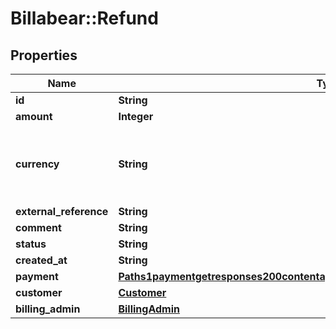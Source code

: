 # Billabear::Refund

## Properties
Name | Type | Description | Notes
------------ | ------------- | ------------- | -------------
**id** | **String** |  | [optional] 
**amount** | **Integer** |  | [optional] 
**currency** | **String** | Three-letter ISO currency code. Must be upper-case | [optional] 
**external_reference** | **String** |  | [optional] 
**comment** | **String** |  | [optional] 
**status** | **String** |  | [optional] 
**created_at** | **String** |  | [optional] 
**payment** | [**Paths1paymentgetresponses200contentapplication1jsonschemapropertiesdataitems**](Paths1paymentgetresponses200contentapplication1jsonschemapropertiesdataitems.md) |  | [optional] 
**customer** | [**Customer**](Customer.md) |  | [optional] 
**billing_admin** | [**BillingAdmin**](BillingAdmin.md) |  | [optional] 

